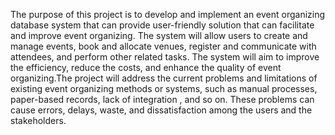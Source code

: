 The purpose of this project is to develop
and implement an event organizing database system
that can provide user-friendly solution that can facilitate
and improve event organizing. The system will
allow users to create and manage events, book and allocate venues,
register and communicate with attendees, and perform
other related tasks. The system will aim to improve the
efficiency, reduce the costs, and enhance
the quality of event organizing.The project will address the current
problems and limitations of existing event
organizing methods or systems, such as manual processes,
paper-based records, lack of integration
, and so on. These problems can cause errors, delays, waste,
and dissatisfaction among the users and the stakeholders.